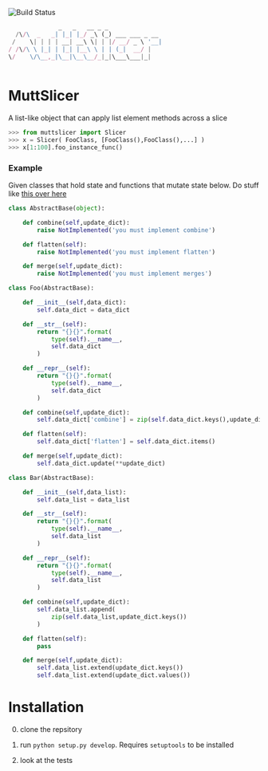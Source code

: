 ![Build Status](https://api.travis-ci.org/thebigspoon/MuttSlicer.svg)
```javascript
              _   _   __ _ _               
  /\/\  _   _| |_| |_/ _\ (_) ___ ___ _ __ 
 /    \| | | | __| __\ \| | |/ __/ _ \ '__|
/ /\/\ \ |_| | |_| |__\ \ | | (_|  __/ |   
\/    \/\__,_|\__|\__\__/_|_|\___\___|_|   
                                           
```

# MuttSlicer
A list-like object that can apply list element methods across a slice

```python
>>> from muttslicer import Slicer
>>> x = Slicer( FooClass, [FooClass(),FooClass(),...] )
>>> x[1:100].foo_instance_func()
```

### Example
Given classes that hold state and functions that mutate state below. Do stuff like [this over here](docs/muttslicer_example.ipynb)

```python
class AbstractBase(object):

    def combine(self,update_dict):
        raise NotImplemented('you must implement combine')

    def flatten(self):
        raise NotImplemented('you must implement flatten')

    def merge(self,update_dict):
        raise NotImplemented('you must implement merges')

class Foo(AbstractBase):

    def __init__(self,data_dict):
        self.data_dict = data_dict

    def __str__(self):
        return "{}{}".format(
            type(self).__name__,
            self.data_dict
        )

    def __repr__(self):
        return "{}{}".format(
            type(self).__name__,
            self.data_dict
        )

    def combine(self,update_dict):
        self.data_dict['combine'] = zip(self.data_dict.keys(),update_dict.values())

    def flatten(self):
        self.data_dict['flatten'] = self.data_dict.items()

    def merge(self,update_dict):
        self.data_dict.update(**update_dict)

class Bar(AbstractBase):

    def __init__(self,data_list):
        self.data_list = data_list

    def __str__(self):
        return "{}{}".format(
            type(self).__name__,
            self.data_list
        )

    def __repr__(self):
        return "{}{}".format(
            type(self).__name__,
            self.data_list
        )

    def combine(self,update_dict):
        self.data_list.append(
            zip(self.data_list,update_dict.keys())
        )

    def flatten(self):
        pass

    def merge(self,update_dict):
        self.data_list.extend(update_dict.keys())
        self.data_list.extend(update_dict.values())
```


# Installation
0. clone the repsitory

0. run `python setup.py develop`. Requires `setuptools` to be installed

0. look at the tests

